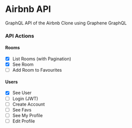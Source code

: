 # Airbnb API

GraphQL API of the Airbnb Clone using Graphene GraphQL

### API Actions

#### Rooms

- [x] List Rooms (with Pagination)
- [x] See Room
- [ ] Add Room to Favourites

#### Users

- [x] See User
- [ ] Login (JWT)
- [ ] Create Account
- [ ] See Favs
- [ ] See My Profile
- [ ] Edit Profile
